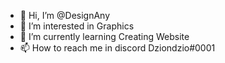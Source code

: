 - 👋 Hi, I’m @DesignAny
- 👀 I’m interested in Graphics
- 🌱 I’m currently learning Creating Website
- 📫 How to reach me in discord
Dziondzio#0001

<!---
--->
